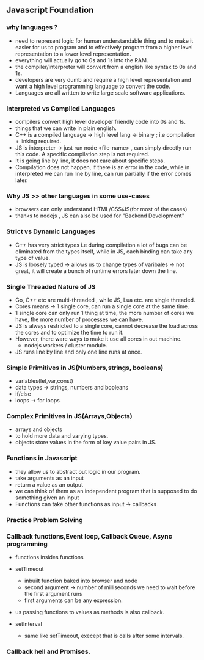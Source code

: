 ## Javascript Foundation

### why languages ?

- need to represent logic for human understandable thing and to make it easier for us to program and to effectively program from a higher level representation to a lower level representation.
- everything will actually go to 0s and 1s into the RAM.
- the compiler/interpreter will convert from a english like syntax to 0s and 1s.
- developers are very dumb and require a high level representation and want a high level programming language to convert the code.
- Languages are all written to write large scale software applications.

### Interpreted vs Compiled Languages

- compilers convert high level developer friendly code into 0s and 1s.
- things that we can write in plain english.
- C++ is a compiled language -> high level lang -> binary ; i.e compilation + linking required.
- JS is interpreter -> just run node \<file-name> , can simply directly run this code. A specific compilation step is not required.
- It is going line by line, it does not care about specific steps.
- Compilation does not happen, if there is an error in the code, while in interpreted we can run line by line, can run partially if the error comes later.

### Why JS >> other languages in some use-cases

- browsers can only understand HTML/CSS/JS(for most of the cases)
- thanks to nodejs , JS can also be used for "Backend Development"

### Strict vs Dynamic Languages

- C++ has very strict types i.e during compilation a lot of bugs can be eliminated from the types itself, while in JS, each binding can take any type of value.
- JS is loosely typed -> allows us to change types of varibales -> not great, it will create a bunch of runtime errors later down the line.

### Single Threaded Nature of JS

- Go, C++ etc are multi-threaded , while JS, Lua etc. are single threaded.
- Cores means -> 1 single core, can run a single core at the same time.
- 1 single core can only run 1 thing at time, the more number of cores we have, the more number of processes we can have.
- JS is always restricted to a single core, cannot decrease the load across the cores and to optimize the time to run it.
- However, there ware ways to make it use all cores in out machine.
  - nodejs workers / cluster module.
- JS runs line by line and only one line runs at once.

### Simple Primitives in JS(Numbers,strings, booleans)

- variables(let,var,const)
- data types -> strings, numbers and booleans
- if/else
- loops -> for loops

### Complex Primitives in JS(Arrays,Objects)

- arrays and objects
- to hold more data and varying types.
- objects store values in the form of key value pairs in JS.

### Functions in Javascript

- they allow us to abstract out logic in our program.
- take arguments as an input
- return a value as an output
- we can think of them as an independent program that is supposed to do something given an input
- Functions can take other functions as input -> callbacks

### Practice Problem Solving

### Callback functions,Event loop, Callback Queue, Async programming

- functions insides functions
- setTimeout

  - inbuilt function baked into browser and node
  - second argument -> number of milliseconds we need to wait before the first argument runs
  - first arguments can be any expression.

- us passing functions to values as methods is also callback.

- setInterval
  - same like setTimeout, execept that is calls after some intervals.

### Callback hell and Promises.

